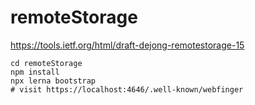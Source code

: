 # remoteStorage

https://tools.ietf.org/html/draft-dejong-remotestorage-15

```
cd remoteStorage
npm install
npx lerna bootstrap
# visit https://localhost:4646/.well-known/webfinger
```
